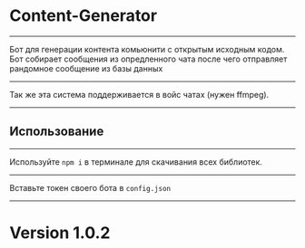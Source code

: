 # Content-Generator

---

Бот для генерации контента комьюнити с открытым исходным кодом. Бот собирает сообщения из опредленного чата после чего отправляет рандомное сообщение из базы данных

---

Так же эта система поддерживается в войс чатах (нужен ffmpeg).

---

## Использование

---

Используйте `npm i` в терминале для скачивания всех библиотек. 

---

Вставьте токен своего бота в `config.json`

---

# Version 1.0.2
